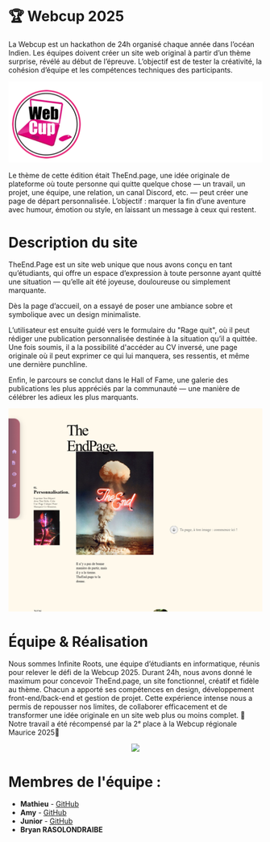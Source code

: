 # 🏆 Webcup 2025
La Webcup est un hackathon de 24h organisé chaque année dans l’océan Indien. Les équipes doivent créer un site web original à partir d’un thème surprise, révélé au début de l’épreuve. L’objectif est de tester la créativité, la cohésion d’équipe et les compétences techniques des participants.
<p align="center">
  <img src="assets/image/logo_webcup.webp" />
</p>
Le thème de cette édition était TheEnd.page, une idée originale de plateforme où toute personne qui quitte quelque chose — un travail, un projet, une équipe, une relation, un canal Discord, etc. — peut créer une page de départ personnalisée.
L’objectif : marquer la fin d’une aventure avec humour, émotion ou style, en laissant un message à ceux qui restent.

# Description du site 
TheEnd.Page est un site web unique  que nous avons conçu en tant qu’étudiants, qui offre un espace d’expression à toute personne ayant quitté une situation — qu’elle ait été joyeuse, douloureuse ou simplement marquante.

Dès la page d’accueil, on a essayé de poser une ambiance sobre et symbolique avec un design minimaliste. 

L’utilisateur est ensuite guidé vers le formulaire du "Rage quit", où il peut rédiger une publication personnalisée destinée à la situation qu’il a quittée. Une fois soumis, il a la possibilité d'accéder au CV inversé, une page originale où il peut exprimer ce qui lui manquera, ses ressentis, et même une dernière punchline.

Enfin, le parcours se conclut dans le Hall of Fame, une galerie des publications les plus appréciés par la communauté — une manière de célébrer les adieux les plus marquants.

<p align="center">
  <img src="assets/image/accueil.png" />
</p>

# Équipe & Réalisation
Nous sommes Infinite Roots, une équipe d’étudiants en informatique, réunis pour relever le défi de la Webcup 2025. Durant 24h, nous avons donné le maximum pour concevoir TheEnd.page, un site fonctionnel, créatif et fidèle au thème.
Chacun a apporté ses compétences en design, développement front-end/back-end et gestion de projet. Cette expérience intense nous a permis de repousser nos limites, de collaborer efficacement et de transformer une idée originale en un site web plus ou moins complet.
🥈Notre travail a été récompensé par la 2ᵉ place à la Webcup régionale Maurice 2025🥈
<p align="center">
  <img src="assets/image/bannière_infinite_roots.png" />
</p>

# Membres de l'équipe : 
- **Mathieu** - [GitHub](https://github.com/Math-Baba)
- **Amy** - [GitHub](https://github.com/AmysGith)
- **Junior** - [GitHub](https://github.com/kkk083)
- **Bryan RASOLONDRAIBE** 
